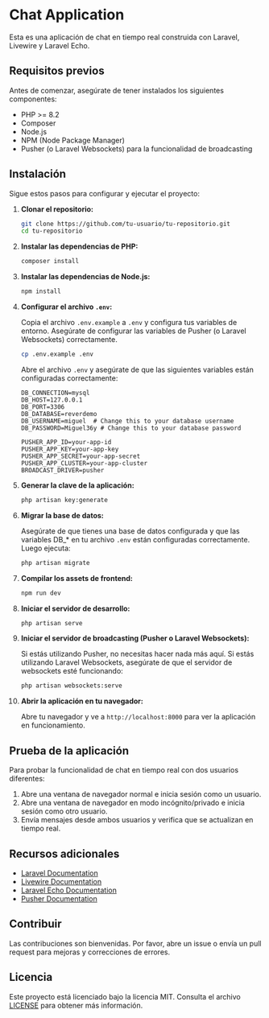 
# Chat Application

Esta es una aplicación de chat en tiempo real construida con Laravel, Livewire y Laravel Echo.

## Requisitos previos

Antes de comenzar, asegúrate de tener instalados los siguientes componentes:

- PHP >= 8.2
- Composer
- Node.js
- NPM (Node Package Manager)
- Pusher (o Laravel Websockets) para la funcionalidad de broadcasting

## Instalación

Sigue estos pasos para configurar y ejecutar el proyecto:

1. **Clonar el repositorio:**

   ```sh
   git clone https://github.com/tu-usuario/tu-repositorio.git
   cd tu-repositorio
   ```

2. **Instalar las dependencias de PHP:**

   ```sh
   composer install
   ```

3. **Instalar las dependencias de Node.js:**

   ```sh
   npm install
   ```

4. **Configurar el archivo `.env`:**

   Copia el archivo `.env.example` a `.env` y configura tus variables de entorno. Asegúrate de configurar las variables de Pusher (o Laravel Websockets) correctamente.

   ```sh
   cp .env.example .env
   ```

   Abre el archivo `.env` y asegúrate de que las siguientes variables están configuradas correctamente:

   ```
   DB_CONNECTION=mysql
   DB_HOST=127.0.0.1
   DB_PORT=3306
   DB_DATABASE=reverdemo
   DB_USERNAME=miguel  # Change this to your database username
   DB_PASSWORD=Miguel36y # Change this to your database password
   ```
   

   ```env
   PUSHER_APP_ID=your-app-id
   PUSHER_APP_KEY=your-app-key
   PUSHER_APP_SECRET=your-app-secret
   PUSHER_APP_CLUSTER=your-app-cluster
   BROADCAST_DRIVER=pusher
   ```

5. **Generar la clave de la aplicación:**

   ```sh
   php artisan key:generate
   ```

6. **Migrar la base de datos:**

   Asegúrate de que tienes una base de datos configurada y que las variables DB_* en tu archivo `.env` están configuradas correctamente. Luego ejecuta:

   ```sh
   php artisan migrate
   ```

7. **Compilar los assets de frontend:**

   ```sh
   npm run dev
   ```

8. **Iniciar el servidor de desarrollo:**

   ```sh
   php artisan serve
   ```

9. **Iniciar el servidor de broadcasting (Pusher o Laravel Websockets):**

   Si estás utilizando Pusher, no necesitas hacer nada más aquí. Si estás utilizando Laravel Websockets, asegúrate de que el servidor de websockets esté funcionando:

   ```sh
   php artisan websockets:serve
   ```

10. **Abrir la aplicación en tu navegador:**

    Abre tu navegador y ve a `http://localhost:8000` para ver la aplicación en funcionamiento.

## Prueba de la aplicación

Para probar la funcionalidad de chat en tiempo real con dos usuarios diferentes:

1. Abre una ventana de navegador normal e inicia sesión como un usuario.
2. Abre una ventana de navegador en modo incógnito/privado e inicia sesión como otro usuario.
3. Envía mensajes desde ambos usuarios y verifica que se actualizan en tiempo real.

## Recursos adicionales

- [Laravel Documentation](https://laravel.com/docs)
- [Livewire Documentation](https://laravel-livewire.com/docs)
- [Laravel Echo Documentation](https://laravel.com/docs/8.x/broadcasting)
- [Pusher Documentation](https://pusher.com/docs)

## Contribuir

Las contribuciones son bienvenidas. Por favor, abre un issue o envía un pull request para mejoras y correcciones de errores.

## Licencia

Este proyecto está licenciado bajo la licencia MIT. Consulta el archivo [LICENSE](LICENSE) para obtener más información.
